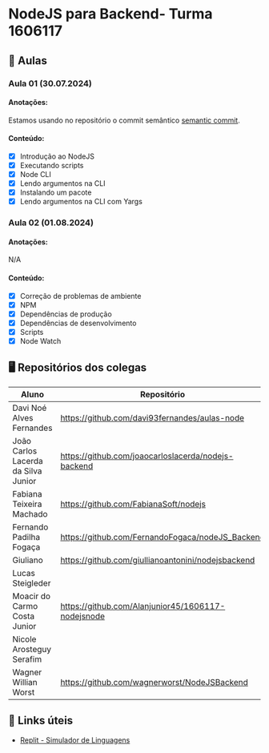 # NodeJS para Backend- Turma 1606117

## 📖 Aulas

### Aula 01 (30.07.2024)

#### Anotações:
Estamos usando no repositório o commit semântico [semantic commit](https://www.conventionalcommits.org/en/v1.0.0/).

#### Conteúdo:
- [X] Introdução ao NodeJS
- [X] Executando scripts
- [X] Node CLI
- [X] Lendo argumentos na CLI
- [X] Instalando um pacote
- [X] Lendo argumentos na CLI com Yargs

### Aula 02 (01.08.2024)

#### Anotações:
N/A

#### Conteúdo:
- [X] Correção de problemas de ambiente
- [X] NPM
- [X] Dependências de produção
- [X] Dependências de desenvolvimento
- [X] Scripts
- [X] Node Watch

## 🖥️ Repositórios dos colegas
| Aluno|Repositório|
|-|-|
Davi Noé Alves Fernandes | https://github.com/davi93fernandes/aulas-node
João Carlos Lacerda da Silva Junior | https://github.com/joaocarloslacerda/nodejs-backend
Fabiana Teixeira Machado | https://github.com/FabianaSoft/nodejs
Fernando Padilha Fogaça | https://github.com/FernandoFogaca/nodeJS_Backend
Giuliano | https://github.com/giullianoantonini/nodejsbackend
Lucas Steigleder | 
Moacir do Carmo Costa Junior | https://github.com/Alanjunior45/1606117-nodejsnode
Nicole Arosteguy Serafim | 
Wagner Willian Worst | https://github.com/wagnerworst/NodeJSBackend


## 🔗 Links úteis
- [Replit - Simulador de Linguagens](https://replit.com)

